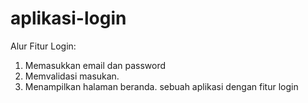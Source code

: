 # aplikasi-login
Alur Fitur Login:
1. Memasukkan email dan password
2. Memvalidasi masukan.
3. Menampilkan halaman beranda.
sebuah aplikasi dengan fitur login
